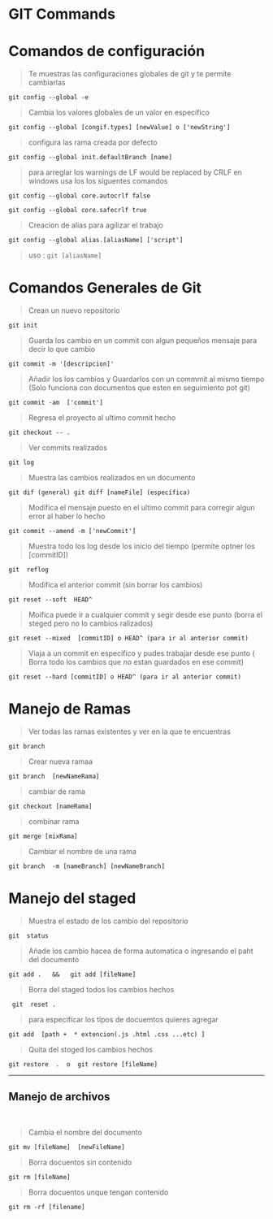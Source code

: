 # GIT Commands   

# Comandos de configuración  

> Te muestras las configuraciones globales de git y te permite cambiarlas 

`
 git config --global -e  
`

 > Cambia los valores globales de un valor en específico

`
 git config --global [congif.types] [newValue] o ['newString']
`

> configura las rama creada por defecto 

`
 git config --global init.defaultBranch [name]
`
> para arreglar los warnings de LF would be replaced by CRLF en  windows usa los los siguentes comandos

`
  git config --global core.autocrlf false
`

`
  git config --global core.safecrlf true
`

> Creacion de alias para agilizar el trabajo

`
 git config --global alias.[aliasName] ['script']
`
> uso  :
`
  git [aliasName]
`


# Comandos Generales de Git

> Crean un nuevo repositorio 

`
   git init
`

> Guarda los cambio en un commit con algun pequeños mensaje para decir lo que cambio

`
 git commit -m '[descripcion]'
`

> Añadir los los cambios y Guardarlos con un commmit al mismo tiempo (Solo funciona con documentos que esten en seguimiento pot git)

`
 git commit -am  ['commit']
`

> Regresa el proyecto al ultimo commit hecho 

`
 git checkout -- . 
`

> Ver commits realizados

`
 git log
`

> Muestra las cambios realizados en un documento

`
 git dif (general) git diff [nameFile] (específica)
`

> Modifica el mensaje puesto en el ultimo commit para corregir algun error al haber lo hecho

`
git commit --amend -m ['newCommit']
`

> Muestra todo los log desde los inicio del tiempo (permite optner los [commitID])

`
 git  reflog
`


> Modifica el anterior commit  (sin borrar los cambios)

`
 git reset --soft  HEAD^
`

> Moifica puede ir a cualquier commit y segir desde ese punto (borra el steged pero no lo cambios ralizados)

`
  git reset --mixed  [commitID] o HEAD^ (para ir al anterior commit)
`

> Viaja a un commit en especifico y pudes trabajar desde ese punto ( Borra todo los cambios que no estan guardados en ese commit)

`
 git reset --hard [commitID] o HEAD^ (para ir al anterior commit)
`

# Manejo de Ramas

> Ver todas las ramas existentes y ver en la que te encuentras

`
  git branch
`

> Crear nueva ramaa

`
  git branch  [newNameRama]
`
> cambiar de rama 

`
  git checkout [nameRama]
`

> combinar rama 

`
  git merge [mixRama]
`

> Cambiar el nombre de una rama 

`
 git branch  -m [nameBranch] [newNameBranch]
`



# Manejo del staged 

> Muestra el estado de los cambio del repositorio

`
  git  status
`

> Añade los cambio hacea de forma automatica o  ingresando el paht del documento

`
  git add .   &&   git add [fileName] 
`
 
> Borra del staged todos los cambios hechos

` 
 git  reset .
`

> para especifícar los tipos de docuemtos quieres agregar

`
  git add  [path +  * extencion(.js .html .css ...etc) ]  
`

> Quita del stoged  los cambios hechos 

`
  git restore  .  o  git restore [fileName] 
`

<hr>

## Manejo de archivos

<br>

>  Cambia el nombre del documento

`
   git mv [fileName]  [newFileName]
 `

>  Borra docuentos sin contenido 

`
  git rm [fileName]
`

> Borra docuentos unque tengan contenido

`
 git rm -rf [filename]
`
